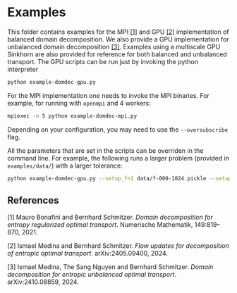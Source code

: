 # Examples

This folder contains examples for the MPI [[1]](#1) and GPU [[2]](#2) implementation of balanced domain decomposition. We also provide a GPU implementation for unbalanced domain decomposition [[3]](#3). Examples using a multiscale GPU Sinkhorn are also provided for reference for both balanced and unbalanced transport. The GPU scripts can be run just by invoking the python interpreter

```bash
python example-domdec-gpu.py
```

For the MPI implementation one needs to invoke the MPI binaries. For example, for running with `openmpi` and 4 workers: 

```bash
mpiexec -n 5 python example-domdec-mpi.py
```
Depending on your configuration, you may need to use the `--oversubscribe` flag.

All the parameters that are set in the scripts can be overriden in the command line. For example, the following runs a larger problem (provided in `examples/data/`) with a larger tolerance:

```bash
python example-domdec-gpu.py --setup_fn1 data/f-000-1024.pickle --setup_fn2 data/f-001-1024.pickle --sinkhorn_error 0.001
```

## References
<a id="1">[1]</a> 
Mauro Bonafini and Bernhard Schmitzer. *Domain decomposition for entropy  regularized optimal transport*. Numerische Mathematik, 149:819–870, 2021.

<a id="2">[2]</a>
Ismael Medina and Bernhard Schmitzer. *Flow updates for decomposition of entropic optimal transport*. arXiv:2405.09400, 2024.

<a id="3">[3]</a>
Ismael Medina, The Sang Nguyen and Bernhard Schmitzer. *Domain decomposition for entropic unbalanced optimal transport*. arXiv:2410.08859, 2024.
